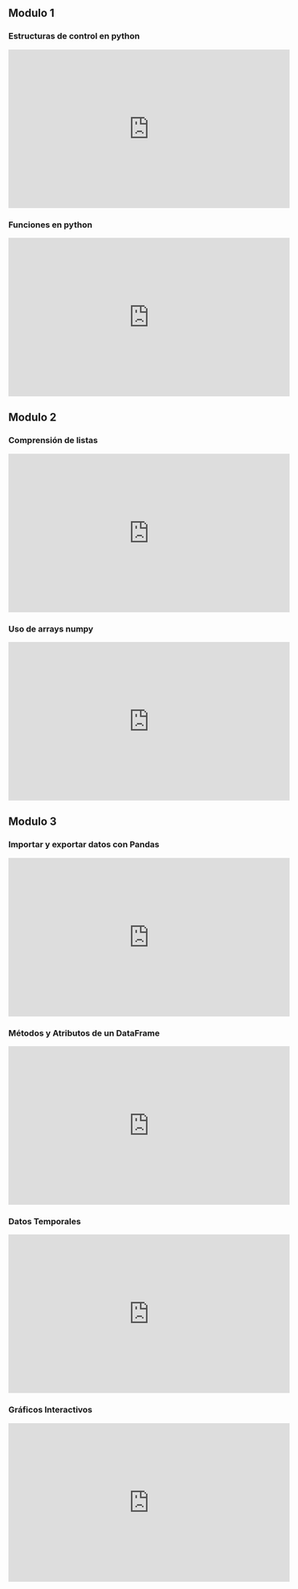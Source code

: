 
## Modulo 1
### Estructuras de control en python
<iframe width="560" height="315" src="https://www.youtube.com/embed/3Ai6Dw2fRxw" frameborder="0" allow="accelerometer; autoplay; clipboard-write; encrypted-media; gyroscope; picture-in-picture" allowfullscreen></iframe>

### Funciones en python
<iframe width="560" height="315" src="https://www.youtube.com/embed/J_aLfDtpV-s" frameborder="0" allow="accelerometer; autoplay; clipboard-write; encrypted-media; gyroscope; picture-in-picture" allowfullscreen></iframe>

## Modulo 2 
### Comprensión de listas
<iframe width="560" height="315" src="https://www.youtube.com/embed/4jFNEYHIwWY" frameborder="0" allow="accelerometer; autoplay; clipboard-write; encrypted-media; gyroscope; picture-in-picture" allowfullscreen></iframe>

### Uso de arrays numpy 
<iframe width="560" height="315" src="https://www.youtube.com/embed/wGfFCewK7iQ" frameborder="0" allow="accelerometer; autoplay; clipboard-write; encrypted-media; gyroscope; picture-in-picture" allowfullscreen></iframe>

## Modulo 3
### Importar y exportar datos con Pandas
<iframe width="560" height="315" src="https://www.youtube.com/embed/gzRo5gm7I5M" frameborder="0" allow="accelerometer; autoplay; clipboard-write; encrypted-media; gyroscope; picture-in-picture" allowfullscreen></iframe>

### Métodos y Atributos de un DataFrame
<iframe width="560" height="315" src="https://www.youtube.com/embed/s8WZmzILeUU" frameborder="0" allow="accelerometer; autoplay; clipboard-write; encrypted-media; gyroscope; picture-in-picture" allowfullscreen></iframe>

### Datos Temporales
<iframe width="560" height="315" src="https://www.youtube.com/embed/FWBR00U" frameborder="0" allow="accelerometer; autoplay; clipboard-write; encrypted-media; gyroscope; picture-in-picture" allowfullscreen></iframe>

### Gráficos Interactivos
<iframe width="560" height="315" src="https://www.youtube.com/embed/ieTgVUxwhq4" frameborder="0" allow="accelerometer; autoplay; clipboard-write; encrypted-media; gyroscope; picture-in-picture" allowfullscreen></iframe>


